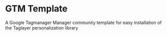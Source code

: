 # GTM Template

A Google Tagmanager Manager community template for easy installation of the Taglayer personalization library